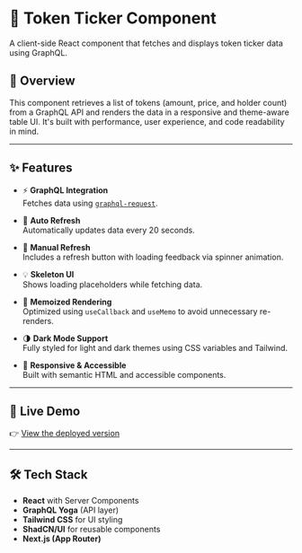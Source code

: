 # 💠 Token Ticker Component

A client-side React component that fetches and displays token ticker data using GraphQL.

## 📖 Overview

This component retrieves a list of tokens (amount, price, and holder count) from a GraphQL API and renders the data in a responsive and theme-aware table UI. It's built with performance, user experience, and code readability in mind.

---

## ✨ Features

- ⚡ **GraphQL Integration**  
  Fetches data using [`graphql-request`](https://github.com/jasonkuhrt/graphql-request).

- 🔁 **Auto Refresh**  
  Automatically updates data every 20 seconds.

- 🔄 **Manual Refresh**  
  Includes a refresh button with loading feedback via spinner animation.

- 💡 **Skeleton UI**  
  Shows loading placeholders while fetching data.

- 🚀 **Memoized Rendering**  
  Optimized using `useCallback` and `useMemo` to avoid unnecessary re-renders.

- 🌗 **Dark Mode Support**  
  Fully styled for light and dark themes using CSS variables and Tailwind.

- 📱 **Responsive & Accessible**  
  Built with semantic HTML and accessible components.

---

## 🔗 Live Demo

👉 [View the deployed version](https://aoro-ticker-pmoq6uhfx-okimjaes-projects.vercel.app/)

---

## 🛠 Tech Stack

- **React** with Server Components  
- **GraphQL Yoga** (API layer)  
- **Tailwind CSS** for UI styling  
- **ShadCN/UI** for reusable components  
- **Next.js (App Router)**